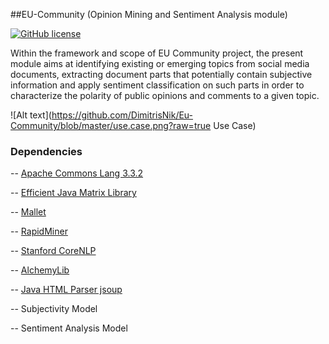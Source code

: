 ##EU-Community (Opinion Mining and Sentiment Analysis module)

[![GitHub license](https://img.shields.io/github/license/mashape/apistatus.svg)](http://opensource.org/licenses/MIT)

Within the framework and scope of EU Community project, the present module aims at identifying existing or emerging topics from social media documents, extracting document parts that potentially contain subjective information and apply sentiment classification on such parts in order to characterize the polarity of public opinions and comments to a given topic. 

![Alt text](https://github.com/DimitrisNik/Eu-Community/blob/master/use.case.png?raw=true Use Case)



### Dependencies

-- <a href="http://mvnrepository.com/artifact/org.apache.commons/commons-lang3/3.3.2">Apache Commons Lang 3.3.2</a> 

-- <a href="https://github.com/lessthanoptimal/ejml">Efficient Java Matrix Library</a> 

-- <a href="https://github.com/mimno/Mallet">Mallet</a> 

-- <a href="https://github.com/rapidminer/rapidminer-5">RapidMiner</a> 

-- <a href="http://stanfordnlp.github.io/CoreNLP/">Stanford CoreNLP </a> 

-- <a href="https://github.com/AlchemyAPI/alchemyapi_java">AlchemyLib</a> 

-- <a href="http://jsoup.org/">Java HTML Parser jsoup</a> 

-- Subjectivity Model

-- Sentiment Analysis Model



